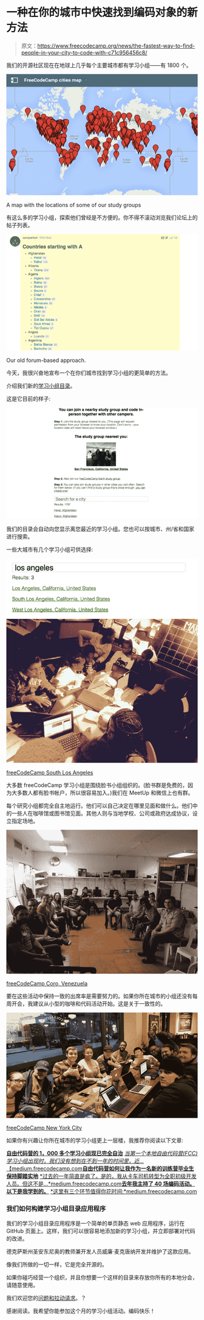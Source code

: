 # 一种在你的城市中快速找到编码对象的新方法

> 原文：<https://www.freecodecamp.org/news/the-fastest-way-to-find-people-in-your-city-to-code-with-c71c956456c8/>

我们的开源社区现在在地球上几乎每个主要城市都有学习小组——有 1800 个。

![xbQWKN1drcycdhFOH9Iuf5thTTRTJZZ8UwfG](img/5381b53f6a2bfa295c62a644706f7b5e.png)

A map with the locations of some of our study groups

有这么多的学习小组，探索他们曾经是不方便的。你不得不滚动浏览我们论坛上的帖子列表。

![cvSmR83SmvIsuo9xjjox8Ug-DnB0Fekxngqr](img/b56f128ba49f80d4237523fcc0133f76.png)

Our old forum-based approach.

今天，我很兴奋地宣布一个在你们城市找到学习小组的更简单的方法。

介绍我们新的[学习小组目录](https://study-group-directory.freecodecamp.org/)。

这是它目前的样子:

![7700KhnXxDUf3Qs4x5W0uwvcKIhsy70mZm0I](img/a075e06a710929ee552288cbdadd9ff8.png)

我们的目录会自动向您显示离您最近的学习小组。您也可以按城市、州/省和国家进行搜索。

一些大城市有几个学习小组可供选择:

![NveS5HdmjlZnK31tEKjXJ3Gdn8yCu3ko3os-](img/cf0fe2e43106302f096c85444e37cb80.png)![tqnV9Vqm-MB-5lg-sRW8OdJZgL5WWF7qxMLv](img/ed93b4e0ccd6add8c4011604aa9247df.png)

[freeCodeCamp South Los Angeles](https://www.facebook.com/groups/freecodecampsola)

大多数 freeCodeCamp 学习小组是围绕脸书小组组织的。(脸书群是免费的，因为大多数人都有脸书帐户，所以很容易加入。)我们在 MeetUp 和微信上也有群。

每个研究小组都完全自主地运行。他们可以自己决定在哪里见面和做什么。他们中的一些人在咖啡馆或图书馆见面。其他人则与当地学校、公司或政府达成协议，设立指定场地。

![eArYoHWwkfF2OaZ-XhDhan8aPEd0zHrAR1Xq](img/a5af6561cc5701e57d60742e93ed0950.png)

[freeCodeCamp Coro, Venezuela](https://www.facebook.com/groups/free.code.camp.coro)

要在这些活动中保持一致的出席率是需要努力的。如果你所在城市的小组还没有每周开会，我建议从小型的咖啡和代码活动开始。这是关于一致性的。

![9JYhlJkdjEbrH8JZ0XXrv6r7OgswnXONzEuJ](img/6540edb7ceead028c04e2ff4a8a52454.png)

[freeCodeCamp New York City](https://www.facebook.com/groups/free.code.camp.new.york.city)

如果你有兴趣让你所在城市的学习小组更上一层楼，我推荐你阅读以下文章:

[**自由代码营的 1，000 多个学习小组现已完全自治**](https://medium.freecodecamp.com/free-code-camps-1-000-study-groups-are-now-fully-autonomous-d40a3660e292)
[*当第一个本地自由代码营(FCC)学习小组出现时，我们没有想到在不到一年的时间里，近…*【medium.freecodecamp.com](https://medium.freecodecamp.com/free-code-camps-1-000-study-groups-are-now-fully-autonomous-d40a3660e292)[**自由代码营如何让我作为一名新的训练营毕业生保持脚踏实地**](https://medium.freecodecamp.com/how-free-code-camp-keeps-me-grounded-as-a-bootcamp-grad-fc08f880371)
[*过去的一年简直是疯了。是的，我从卡车司机转型为全职初级开发人员。但这不是…*medium.freecodecamp.com](https://medium.freecodecamp.com/how-free-code-camp-keeps-me-grounded-as-a-bootcamp-grad-fc08f880371)[**去年我主持了 40 场编码活动。以下是我学到的。**](https://medium.freecodecamp.com/i-hosted-40-coding-events-last-year-heres-what-i-learned-94d607cd04f4)
[*这里有三个环节值得你花时间:*medium.freecodecamp.com](https://medium.freecodecamp.com/i-hosted-40-coding-events-last-year-heres-what-i-learned-94d607cd04f4)

### 我们如何构建学习小组目录应用程序

我们的学习小组目录应用程序是一个简单的单页静态 web 应用程序，运行在 GitHub 页面上。这样，我们可以很容易地添加新的学习小组，并立即部署对代码的改进。

德克萨斯州圣安东尼奥的教师兼开发人员威廉·麦克唐纳开发并维护了这款应用。

像我们所做的一切一样，它是完全开源的。

如果你碰巧经营一个组织，并且你想要一个这样的目录来存放你所有的本地分会，请随意使用。

我们欢迎您的[问题和拉动请求](https://github.com/freeCodeCamp/study-group-directory/issues)。？

感谢阅读。我希望你能参加这个月的学习小组活动。编码快乐！